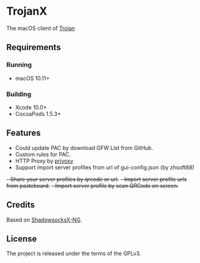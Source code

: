 # TrojanX

The macOS client of [Trojan](https://github.com/trojan-gfw/trojan)

## Requirements

### Running

- macOS 10.11+

### Building

- Xcode 10.0+
- CocoaPods 1.5.3+

## Features

- Could update PAC by download GFW List from GitHub.
- Custom rules for PAC.
- HTTP Proxy by [privoxy](http://www.privoxy.org/)
- Support import server profiles from url of gui-config.json (by zhsoft88)

~~- Share your server profiles by qrcode or url.~~
~~- Import server profile urls from pasteboard.~~
~~- Import server profile by scan QRCode on screen.~~

## Credits

Based on [ShadowsocksX-NG](https://github.com/shadowsocks/ShadowsocksX-NG).

## License

The project is released under the terms of the GPLv3.
